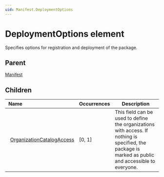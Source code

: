 ```yaml
---
uid: Manifest.DeploymentOptions
---
```


# DeploymentOptions element

Specifies options for registration and deployment of the package.

## Parent

[Manifest](xref:Manifest)

## Children

|Name&nbsp;&nbsp;&nbsp;&nbsp;&nbsp;&nbsp;&nbsp;&nbsp;&nbsp;&nbsp;&nbsp;&nbsp;&nbsp;&nbsp;&nbsp;&nbsp;&nbsp;&nbsp;&nbsp;&nbsp;&nbsp;&nbsp;&nbsp;&nbsp;&nbsp;&nbsp;&nbsp;&nbsp;&nbsp;&nbsp;&nbsp;&nbsp;&nbsp;&nbsp;&nbsp;&nbsp;&nbsp;&nbsp;&nbsp;|Occurrences|Description|
|--- |--- |--- |
|&nbsp;&nbsp;[OrganizationCatalogAccess](xref:Manifest.DeploymentOptions.OrganizationCatalogAccess)|[0, 1]|This field can be used to define the organizations with access. If nothing is specified, the package is marked as public and accessible to everyone.|
